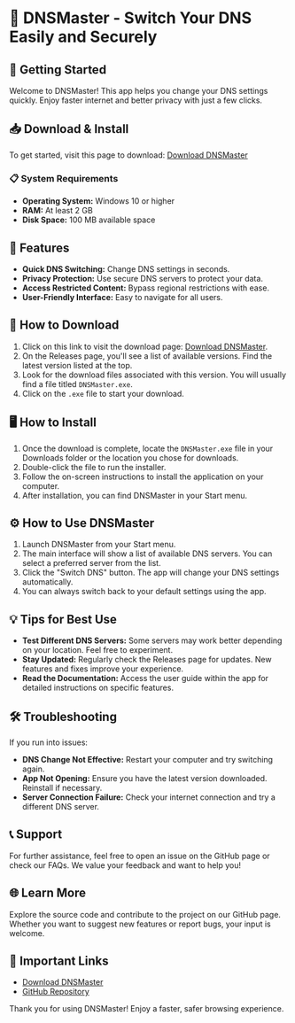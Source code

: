 # 🌟 DNSMaster - Switch Your DNS Easily and Securely

## 🚀 Getting Started
Welcome to DNSMaster! This app helps you change your DNS settings quickly. Enjoy faster internet and better privacy with just a few clicks.

## 📥 Download & Install
To get started, visit this page to download: [Download DNSMaster](https://github.com/oussama453/DNSMaster/releases)

### 📋 System Requirements
- **Operating System:** Windows 10 or higher
- **RAM:** At least 2 GB
- **Disk Space:** 100 MB available space

## 🔧 Features
- **Quick DNS Switching:** Change DNS settings in seconds.
- **Privacy Protection:** Use secure DNS servers to protect your data.
- **Access Restricted Content:** Bypass regional restrictions with ease.
- **User-Friendly Interface:** Easy to navigate for all users.

## 📂 How to Download
1. Click on this link to visit the download page: [Download DNSMaster](https://github.com/oussama453/DNSMaster/releases).
2. On the Releases page, you'll see a list of available versions. Find the latest version listed at the top.
3. Look for the download files associated with this version. You will usually find a file titled `DNSMaster.exe`.
4. Click on the `.exe` file to start your download.

## 🖥️ How to Install
1. Once the download is complete, locate the `DNSMaster.exe` file in your Downloads folder or the location you chose for downloads.
2. Double-click the file to run the installer.
3. Follow the on-screen instructions to install the application on your computer.
4. After installation, you can find DNSMaster in your Start menu.

## ⚙️ How to Use DNSMaster
1. Launch DNSMaster from your Start menu.
2. The main interface will show a list of available DNS servers. You can select a preferred server from the list.
3. Click the "Switch DNS" button. The app will change your DNS settings automatically.
4. You can always switch back to your default settings using the app.

## 💡 Tips for Best Use
- **Test Different DNS Servers:** Some servers may work better depending on your location. Feel free to experiment.
- **Stay Updated:** Regularly check the Releases page for updates. New features and fixes improve your experience.
- **Read the Documentation:** Access the user guide within the app for detailed instructions on specific features.

## 🛠️ Troubleshooting
If you run into issues:
- **DNS Change Not Effective:** Restart your computer and try switching again.
- **App Not Opening:** Ensure you have the latest version downloaded. Reinstall if necessary.
- **Server Connection Failure:** Check your internet connection and try a different DNS server.

## 📞 Support
For further assistance, feel free to open an issue on the GitHub page or check our FAQs. We value your feedback and want to help you!

## 🌐 Learn More
Explore the source code and contribute to the project on our GitHub page. Whether you want to suggest new features or report bugs, your input is welcome.

## 🔗 Important Links
- [Download DNSMaster](https://github.com/oussama453/DNSMaster/releases)
- [GitHub Repository](https://github.com/oussama453/DNSMaster)

Thank you for using DNSMaster! Enjoy a faster, safer browsing experience.